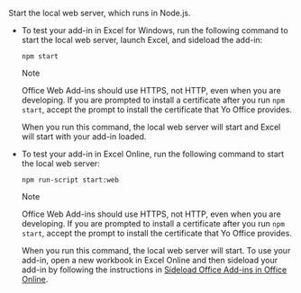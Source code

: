 
Start the local web server, which runs in Node.js.

- To test your add-in in Excel for Windows, run the following command to start the local web server, launch Excel, and sideload the add-in:

    ```
    npm start
    ```

    > [!NOTE]
    > Office Web Add-ins should use HTTPS, not HTTP, even when you are developing. If you are prompted to install a certificate after you run `npm start`, accept the prompt to install the certificate that Yo Office provides. 

    When you run this command, the local web server will start and Excel will start with your add-in loaded.

- To test your add-in in Excel Online, run the following command to start the local web server:

    ```
    npm run-script start:web
    ```

    > [!NOTE]
    > Office Web Add-ins should use HTTPS, not HTTP, even when you are developing. If you are prompted to install a certificate after you run `npm start`, accept the prompt to install the certificate that Yo Office provides. 

    When you run this command, the local web server will start. To use your add-in, open a new workbook in Excel Online and then sideload your add-in by following the instructions in [Sideload Office Add-ins in Office Online](../testing/sideload-office-add-ins-for-testing.md#sideload-an-office-add-in-in-office-online).

